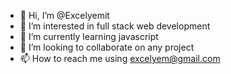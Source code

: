 - 👋 Hi, I’m @Excelyemit
- 👀 I’m interested in full stack web development
- 🌱 I’m currently learning javascript
- 💞️ I’m looking to collaborate on any project
- 📫 How to reach me using excelyem@gmail.com

<!---
Excelyemit/Excelyemit is a ✨ special ✨ repository because its `README.md` (this file) appears on your GitHub profile.
You can click the Preview link to take a look at your changes.
--->
